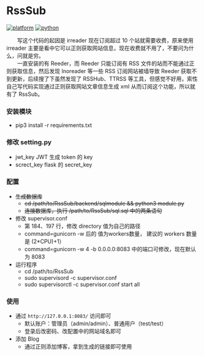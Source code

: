 # RssSub

[![platform](https://img.shields.io/static/v1?label=platform&message=macOS%20|%20Linux&color=172b43)](https://github.com/reber0/Rpscan/tree/master)
[![python](https://img.shields.io/static/v1?label=python&message=3.9&color=346fb0)](https://www.python.org/)

&emsp;&emsp;写这个代码的起因是 irreader 现在订阅超过 10 个站就需要收费，原来使用 irreader 主要是看中它可以正则获取网站信息，现在收费就不用了，不要问为什么，问就是穷。  
&emsp;&emsp;一直安装的有 Reeder，而 Reeder 只能订阅有 RSS 文件的站而不能通过正则获取信息，然后发现 Inoreader 等一些 RSS 订阅网站被墙导致 Reeder 获取不到更新，后续搜了下虽然发现了 RSSHub、TTRSS 等工具，但感觉不好用，索性自己写代码实现通过正则获取网站文章信息生成 xml 从而订阅这个功能，所以就有了 RssSub。

### 安装模块
* pip3 install -r requirements.txt

### 修改 setting.py
* jwt_key  JWT 生成 token 的 key
* screct_key  flask 的 secret_key

### 配置
* ~~生成数据库~~
    * ~~cd /path/to/RssSub/backend/sqlmodule && python3 module.py~~
    * ~~连接数据库，执行 /path/to/RssSub/sql.sql 中的两条语句~~
* 修改 supervisor.conf
    * 第 184、197 行，修改 directory 值为自己的路径
    * command=gunicorn -w 后的 值为workers数量， 建议的 workers 数量是 (2\*CPU)+1）
    * command=gunicorn -w 4 -b 0.0.0.0:8083 中的端口可修改，现在默认为 8083
* 运行程序
    * cd /path/to/RssSub
    * sudo supervisord -c supervisor.conf
    * sudo supervisorctl -c supervisor.conf start all

### 使用
* 通过 `http://127.0.0.1:8083/` 访问即可
    * 默认账户：管理员（admin/admin）、普通用户（test/test）
    * 登录后改密码、改配置中的网站域名即可
* 添加 Blog
    * 通过正则添加博客，拿到生成的链接即可使用
